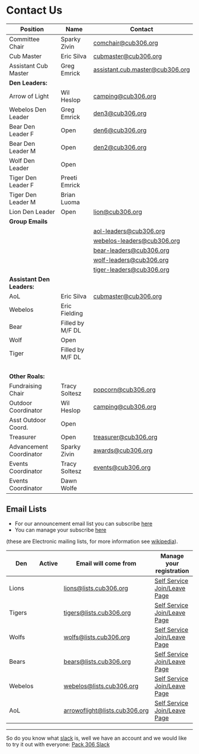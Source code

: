# Contact Us #

<style>
h3{margin-bottom:0.25em;margin-left:0.25em;text-decoration:underline;}
p{margin-bottom:0.25em;margin-top:0.25em;}
</style>
 
| Position            | Name             | Contact                              |
| ------------------- | ---------------  | ------------------------------------ |
| Committee Chair     | Sparky Zivin     | [comchair@cub306.org](mailto:comchair@cub306.org)|
| Cub Master          | Eric Silva       | [cubmaster@cub306.org](mailto:cubmaster@cub306.org) |
| Assistant Cub Master| Greg Emrick      | [assistant.cub.master@cub306.org](mailto:assistant.cub.master@cub306.org) |
| **Den Leaders:**    |                  | |
| Arrow of Light      | Wil Heslop       | [camping@cub306.org](mailto:camping@cub306.org) |
| Webelos Den Leader  | Greg Emrick      | [den3@cub306.org](mailto:den3@cub306.org) |
| Bear Den Leader F   | Open             | [den6@cub306.org](mailto:den6@cub306.org) |
| Bear Den Leader M   | Open             | [den2@cub306.org](mailto:den2@cub306.org) |
| Wolf Den Leader     | Open             |
| Tiger Den Leader F  | Preeti Emrick    |
| Tiger Den Leader M  | Brian Luoma      |
| Lion Den Leader     | Open             | [lion@cub306.org](mailto:lion@cub306.org) |
| **Group Emails**    |                  |
|                     | | aol-leaders@cub306.org
|                     | | webelos-leaders@cub306.org
|                     | | bear-leaders@cub306.org
|                     | | wolf-leaders@cub306.org
|                     | | tiger-leaders@cub306.org
| **Assistant Den Leaders:** |           |
| AoL                 | Eric Silva       | [cubmaster@cub306.org](mailto:cubmaster@cub306.org)
| Webelos             | Eric Fielding    |
| Bear                | Filled by M/F DL |
| Wolf                | Open             |
| Tiger               | Filled by M/F DL |
| &nbsp;
| **Other Roals:**    |                  |
| Fundraising Chair   | Tracy Soltesz    | [popcorn@cub306.org](mailto:popcorn@cub306.org) |
| Outdoor Coordinator | Wil Heslop       | [camping@cub306.org](mailto:camping@cub306.org) |
| Asst Outdoor Coord. | Open             | 
| Treasurer           | Open             | [treasurer@cub306.org](mailto:treasurer@cub306.org) |
| Advancement Coordinator| Sparky Zivin  | [awards@cub306.org](mailto:awards@cub306.org) |
| Events Coordinator  | Tracy Soltesz    | [events@cub306.org](mailto:events@cub306.org) |
| Events Coordinator  | Dawn Wolfe       |

## Email Lists

* For our announcement email list you can subscribe [here](subscribe.md)
* You can manage your subscribe [here](http://lists.cub306.org/listinfo.cgi/talk-cub306.org)

(these are Electronic mailing lists, for more information see [wikipedia](https://en.wikipedia.org/wiki/Electronic_mailing_list)).

| Den     | Active | Email will come from          | Manage your registration |
| ------- | ------ | ----------------------------- | ------------------------ |
| Lions   |        | lions@lists.cub306.org        | [Self Service Join/Leave Page](http://lists.cub306.org/listinfo.cgi/lions-cub306.org)   |
| Tigers  |        | tigers@lists.cub306.org       | [Self Service Join/Leave Page](http://lists.cub306.org/listinfo.cgi/tigers-cub306.org)  |
| Wolfs   |        | wolfs@lists.cub306.org        | [Self Service Join/Leave Page](http://lists.cub306.org/listinfo.cgi/wolfs-cub306.org)   |
| Bears   |        | bears@lists.cub306.org        | [Self Service Join/Leave Page](http://lists.cub306.org/listinfo.cgi/bears-cub306.org)   |
| Webelos |        | webelos@lists.cub306.org      | [Self Service Join/Leave Page](http://lists.cub306.org/listinfo.cgi/webelos-cub306.org) |
| AoL     |        | arrowoflight@lists.cub306.org | [Self Service Join/Leave Page](http://lists.cub306.org/listinfo.cgi/wolfs-cub306.org)   |

----

So do you know what [slack](https://slack.com) is, well we have an account and we would like to try it out with everyone:
[<i class="fab fa-slack-hash"></i>Pack 306 Slack](https://cubscoutpack306.slack.com/)

